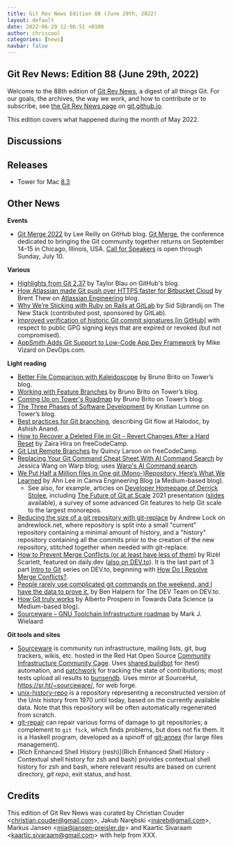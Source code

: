 ```yaml
---
title: Git Rev News Edition 88 (June 29th, 2022)
layout: default
date: 2022-06-29 12:06:51 +0100
author: chriscool
categories: [news]
navbar: false
---
```


## Git Rev News: Edition 88 (June 29th, 2022)

Welcome to the 88th edition of [Git Rev News](https://git.github.io/rev_news/rev_news/),
a digest of all things Git. For our goals, the archives, the way we work, and how to contribute or to
subscribe, see [the Git Rev News page](https://git.github.io/rev_news/rev_news/) on [git.github.io](http://git.github.io).

This edition covers what happened during the month of May 2022.

## Discussions

<!---
### General
-->

<!---
### Reviews
-->

<!---
### Support
-->

<!---
## Developer Spotlight:
-->

## Releases
+ Tower for Mac [8.3](https://www.git-tower.com/release-notes/mac?show_tab=release-notes)

## Other News
__Events__
+ [Git Merge 2022](https://github.blog/2022-06-15-git-merge-2022/)
  by Lee Reilly on GitHub blog.
  [Git Merge](http://git-merge.com/), the conference dedicated to bringing the Git community together
  returns on September 14-15 in Chicago, Illinois, USA.
  [Call for Speakers](https://sessionize.com/git-merge-2022) is open through Sunday, July 10.

__Various__
+ [Highlights from Git 2.37](https://github.blog/2022-06-27-highlights-from-git-2-37/)
  by Taylor Blau on GitHub's blog.
+ [How Atlassian made Git push over HTTPS faster for Bitbucket Cloud](https://www.atlassian.com/engineering/faster-git-push-over-https-for-bitbucket-cloud)
  by Brent Thew on [Atlassian Engineering](https://www.atlassian.com/engineering) blog.
+ [Why We’re Sticking with Ruby on Rails at GitLab](https://thenewstack.io/why-were-sticking-with-ruby-on-rails-at-gitlab/)
  by Sid Sijbrandij on The New Stack (contributed post, sponsored by GitLab).
+ [Improved verification of historic Git commit signatures \[in GitHub\]](https://github.blog/changelog/2022-05-31-improved-verification-of-historic-git-commit-signatures/)
  with respect to public GPG signing keys that are expired or revoked (but not compromised).
+ [AppSmith Adds Git Support to Low-Code App Dev Framework](https://devops.com/appsmith-adds-git-support-to-low-code-app-dev-framework/)
  by Mike Vizard on DevOps\.com.

__Light reading__
+ [Better File Comparison with Kaleidoscope](https://www.git-tower.com/blog/kaleidoscope/) by Bruno Brito on Tower’s blog.
+ [Working with Feature Branches](https://www.git-tower.com/blog/working-with-feature-branches/) by Bruno Brito on Tower’s blog.
+ [Coming Up on Tower's Roadmap](https://www.git-tower.com/blog/coming-up-on-the-roadmap-2022/) by Bruno Brito on Tower’s blog.
+ [The Three Phases of Software Development](https://www.git-tower.com/blog/three-phases-of-software-development/) by Kristian Lumme on Tower’s blog.
+ [Best practices for Git branching](https://blogs.halodoc.io/best-practices-for-git/),
  describing Git flow at Halodoc, by Ashish Anand.
+ [How to Recover a Deleted File in Git – Revert Changes After a Hard Reset](https://www.freecodecamp.org/news/how-to-recover-a-deleted-file-in-git/)
  by Zaira Hira on freeCodeCamp.
+ [Git List Remote Branches](https://www.freecodecamp.org/news/git-list-remote-branches/)
  by Quincy Larson on freeCodeCamp.
+ [Replacing Your Git Command Cheat Sheet With AI Command Search](https://www.warp.dev/blog/replace-git-cheat-sheet-ai-command-search)
  by Jessica Wang on Warp blog; uses [Warp's AI Command search](https://docs.warp.dev/features/ai-command-search#:~:text=Press%20CTRL%2D%60%20to%20open,ENTER%20to%20generate%20the%20command.).
+ [We Put Half a Million files in One git (Mono-)Repository, Here’s What We Learned](https://canvatechblog.com/we-put-half-a-million-files-in-one-git-repository-heres-what-we-learned-ec734a764181)
  by Ahn Lee in Canva Engineering Blog (a Medium-based blog).
    + See also, for example, articles on [Developer Homepage of Derrick Stolee](https://stolee.dev/),
      including [The Future of Git at Scale](https://www.youtube.com/watch?v=pXdabSCz4JA) 2021 presentation
      ([slides](https://stolee.dev/docs/universe-2020.pdf) available),
      a survey of some advanced Git features to help Git scale to the largest monorepos.
+ [Reducing the size of a git repository with git-replace](https://andrewlock.net/reducing-the-size-of-a-git-repository-with-git-replace/)
  by Andrew Lock on andrewlock\.net, where repository is split into
  a small "current" repository containing a minimal amount of history, and
  a "history" repository containing all the commits prior to the creation of the new repository,
  stitched together when needed with git-replace.
+ [How to Prevent Merge Conflicts (or at least have less of them)](https://blackgirlbytes.dev/how-to-prevent-merge-conflicts)
  by Rizèl Scarlett, featured on daily.dev ([also on DEV.to](https://dev.to/github/how-to-prevent-merge-conflicts-or-at-least-have-less-of-them-109p)).
  It is the last part
  of 3 part [Intro to Git](https://dev.to/blackgirlbytes/series/17601) series on DEV\.to,
  beginning with [How Do I Resolve Merge Conflicts?](https://dev.to/github/how-do-i-resolve-merge-conflicts-5438).
+ [People rarely use complicated git commands on the weekend, and I have the data to prove it.](https://dev.to/devteam/people-rarely-use-complicated-git-commands-on-the-weekend-and-i-have-the-data-to-prove-it-3ae2)
  by Ben Halpern for The DEV Team on DEV\.to.
+ [How Git truly works](https://towardsdatascience.com/how-git-truly-works-cd9c375966f6)
  by Alberto Prospero in Towards Data Science (a Medium-based blog).
+ [Sourceware – GNU Toolchain Infrastructure roadmap](https://gnu.wildebeest.org/blog/mjw/2022/06/22/sourceware-gnu-toolchain-infrastructure-roadmap/)
  by Mark J. Wielaard

__Git tools and sites__
+ [Sourceware](https://sourceware.org/) is community run infrastructure, mailing lists,
  git, bug trackers, wikis, etc. hosted in the Red Hat Open Source
  [Community Infrastructure Community Cage](https://osci.io/tenants/).
  Uses [shared buildbot](https://builder.sourceware.org/) for (test) automation,
  and [patchwork](https://patchwork.sourceware.org/) for tracking the state of contributions;
  most tests upload all results to [bunsendb](https://sourceware.org/git/bunsendb.git).
  Uses mirror at SourceHut, <https://sr.ht/~sourceware/>, for web forge.
+ [unix-history-repo](https://github.com/dspinellis/unix-history-repo) is a repository
  representing a reconstructed version of the Unix history from 1970 until today,
  based on the currently available data.  Note that this repository will be often
  automatically regenerated from scratch.
+ [git-repair](http://git-repair.branchable.com/) can repair various forms of damage to git repositories;
  a complement to `git fsck`, which finds problems, but does not fix them.
  It is a Haskell program,
  developed as a spinoff of [git-annex](http://git-annex.branchable.com/) (for large files management).
+ [Rich Enhanced Shell History (resh)](Rich Enhanced Shell History - Contextual shell history for zsh and bash)
  provides contextual shell history for zsh and bash,
  where relevant results are based on current directory, _git repo_, exit status, and host.

## Credits

This edition of Git Rev News was curated by
Christian Couder &lt;<christian.couder@gmail.com>&gt;,
Jakub Narębski &lt;<jnareb@gmail.com>&gt;,
Markus Jansen &lt;<mja@jansen-preisler.de>&gt; and
Kaartic Sivaraam &lt;<kaartic.sivaraam@gmail.com>&gt;
with help from XXX.
